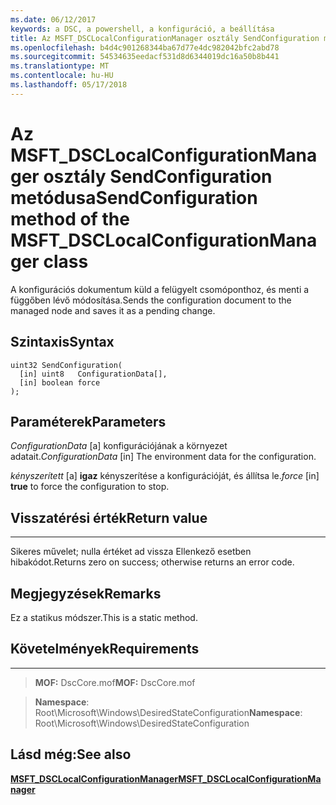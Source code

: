 ```yaml
---
ms.date: 06/12/2017
keywords: a DSC, a powershell, a konfiguráció, a beállítása
title: Az MSFT_DSCLocalConfigurationManager osztály SendConfiguration metódusa
ms.openlocfilehash: b4d4c901268344ba67d77e4dc982042bfc2abd78
ms.sourcegitcommit: 54534635eedacf531d8d6344019dc16a50b8b441
ms.translationtype: MT
ms.contentlocale: hu-HU
ms.lasthandoff: 05/17/2018
---
```

# <a name="sendconfiguration-method-of-the-msftdsclocalconfigurationmanager-class"></a><span data-ttu-id="62bbd-103">Az MSFT_DSCLocalConfigurationManager osztály SendConfiguration metódusa</span><span class="sxs-lookup"><span data-stu-id="62bbd-103">SendConfiguration method of the MSFT_DSCLocalConfigurationManager class</span></span>

<span data-ttu-id="62bbd-104">A konfigurációs dokumentum küld a felügyelt csomóponthoz, és menti a függőben lévő módosítása.</span><span class="sxs-lookup"><span data-stu-id="62bbd-104">Sends the configuration document to the managed node and saves it as a pending change.</span></span>

<a name="syntax"></a><span data-ttu-id="62bbd-105">Szintaxis</span><span class="sxs-lookup"><span data-stu-id="62bbd-105">Syntax</span></span>
------

```mof
uint32 SendConfiguration(
  [in] uint8   ConfigurationData[],
  [in] boolean force
);
```

<a name="parameters"></a><span data-ttu-id="62bbd-106">Paraméterek</span><span class="sxs-lookup"><span data-stu-id="62bbd-106">Parameters</span></span>
----------

<span data-ttu-id="62bbd-107">*ConfigurationData* \[a\] konfigurációjának a környezet adatait.</span><span class="sxs-lookup"><span data-stu-id="62bbd-107">*ConfigurationData* \[in\] The environment data for the configuration.</span></span>

<span data-ttu-id="62bbd-108">*kényszerített* \[a\] **igaz** kényszerítése a konfigurációját, és állítsa le.</span><span class="sxs-lookup"><span data-stu-id="62bbd-108">*force* \[in\] **true** to force the configuration to stop.</span></span>

## <a name="return-value"></a><span data-ttu-id="62bbd-109">Visszatérési érték</span><span class="sxs-lookup"><span data-stu-id="62bbd-109">Return value</span></span>
------------

<span data-ttu-id="62bbd-110">Sikeres művelet; nulla értéket ad vissza Ellenkező esetben hibakódot.</span><span class="sxs-lookup"><span data-stu-id="62bbd-110">Returns zero on success; otherwise returns an error code.</span></span>

## <a name="remarks"></a><span data-ttu-id="62bbd-111">Megjegyzések</span><span class="sxs-lookup"><span data-stu-id="62bbd-111">Remarks</span></span>

<span data-ttu-id="62bbd-112">Ez a statikus módszer.</span><span class="sxs-lookup"><span data-stu-id="62bbd-112">This is a static method.</span></span>

## <a name="requirements"></a><span data-ttu-id="62bbd-113">Követelmények</span><span class="sxs-lookup"><span data-stu-id="62bbd-113">Requirements</span></span>
------------
><span data-ttu-id="62bbd-114">**MOF:** DscCore.mof</span><span class="sxs-lookup"><span data-stu-id="62bbd-114">**MOF:** DscCore.mof</span></span>

><span data-ttu-id="62bbd-115">**Namespace**: Root\Microsoft\Windows\DesiredStateConfiguration</span><span class="sxs-lookup"><span data-stu-id="62bbd-115">**Namespace**: Root\Microsoft\Windows\DesiredStateConfiguration</span></span>


## <a name="see-also"></a><span data-ttu-id="62bbd-116">Lásd még:</span><span class="sxs-lookup"><span data-stu-id="62bbd-116">See also</span></span>


[<span data-ttu-id="62bbd-117">**MSFT_DSCLocalConfigurationManager**</span><span class="sxs-lookup"><span data-stu-id="62bbd-117">**MSFT_DSCLocalConfigurationManager**</span></span>](msft-dsclocalconfigurationmanager.md)